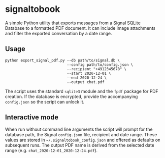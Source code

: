 # signaltobook

A simple Python utility that exports messages from a Signal SQLite
Database to a formatted PDF document. It can include image attachments
and filter the exported conversation by a date range.

## Usage

```
python export_signal_pdf.py --db path/to/signal.db \
                            --config path/to/config.json \
                            --recipient "+4912345678" \
                            --start 2020-12-01 \
                            --end 2020-12-24 \
                            --output chat.pdf
```

The script uses the standard `sqlite3` module and the `fpdf` package for
PDF creation. If the database is encrypted, provide the accompanying
`config.json` so the script can unlock it.

## Interactive mode

When run without command line arguments the script will prompt for the
database path, the Signal `config.json` file, recipient and date range.
These values are stored in `~/.signaltobook_config.json` and offered as
defaults on subsequent runs. The output PDF name is derived from the
selected date range (e.g. `chat_2020-12-01_2020-12-24.pdf`).

